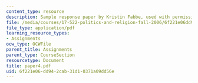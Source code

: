 ```yaml
---
content_type: resource
description: Sample response paper by Kristin Fabbe, used with permission.
file: /media/courses/17-522-politics-and-religion-fall-2006/6f221e06dd942cab31d10371a09dd56e_paper4.pdf
file_type: application/pdf
learning_resource_types:
- Assignments
ocw_type: OCWFile
parent_title: Assignments
parent_type: CourseSection
resourcetype: Document
title: paper4.pdf
uid: 6f221e06-dd94-2cab-31d1-0371a09dd56e
---
```

